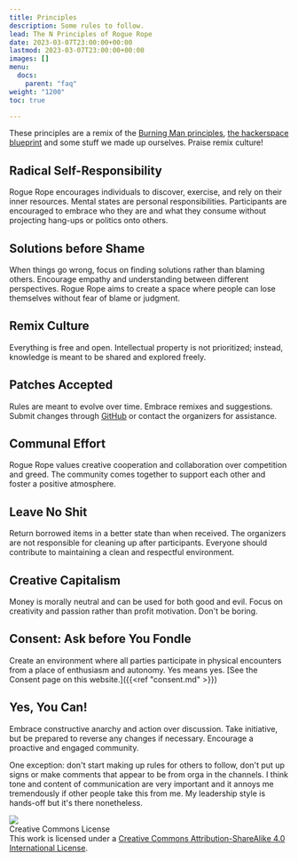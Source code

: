 ```yaml
---
title: Principles
description: Some rules to follow.
lead: The N Principles of Rogue Rope
date: 2023-03-07T23:00:00+00:00
lastmod: 2023-03-07T23:00:00+00:00
images: []
menu: 
  docs:
    parent: "faq"
weight: "1200"
toc: true

---
```

These principles are a remix of the [Burning Man principles](https://burningman.org/culture/philosophical-center/10-principles/), [the hackerspace blueprint](https://hackerspace.design/) and some stuff we made up ourselves. Praise remix culture!

## Radical Self-Responsibility
Rogue Rope encourages individuals to discover, exercise, and rely on their inner resources. Mental states are personal responsibilities. Participants are encouraged to embrace who they are and what they consume without projecting hang-ups or politics onto others.

## Solutions before Shame
When things go wrong, focus on finding solutions rather than blaming others. Encourage empathy and understanding between different perspectives. Rogue Rope aims to create a space where people can lose themselves without fear of blame or judgment.

## Remix Culture
Everything is free and open. Intellectual property is not prioritized; instead, knowledge is meant to be shared and explored freely.

## Patches Accepted
Rules are meant to evolve over time. Embrace remixes and suggestions. Submit changes through [GitHub](https://github.com/RogueRope/Docs) or contact the organizers for assistance.

## Communal Effort
Rogue Rope values creative cooperation and collaboration over competition and greed. The community comes together to support each other and foster a positive atmosphere.

## Leave No Shit
Return borrowed items in a better state than when received. The organizers are not responsible for cleaning up after participants. Everyone should contribute to maintaining a clean and respectful environment.

## Creative Capitalism
Money is morally neutral and can be used for both good and evil. Focus on creativity and passion rather than profit motivation. Don't be boring.

## Consent: Ask before You Fondle
Create an environment where all parties participate in physical encounters from a place of enthusiasm and autonomy. Yes means yes. [See the Consent page on this website.]({{<ref "consent.md" >}})

## Yes, You Can!
Embrace constructive anarchy and action over discussion. Take initiative, but be prepared to reverse any changes if necessary. Encourage a proactive and engaged community.

One exception: don't start making up rules for others to follow, don't put up signs or make comments that appear to be from orga in the channels. I think tone and content of communication are very important and it annoys me tremendously if other people take this from me. My leadership style is hands-off but it's there nonetheless.

![](https://i.imgur.com/WOlaU4c.png)  
Creative Commons License  
This work is licensed under a [Creative Commons Attribution-ShareAlike 4.0 International License](https://creativecommons.org/licenses/by-sa/4.0/).
